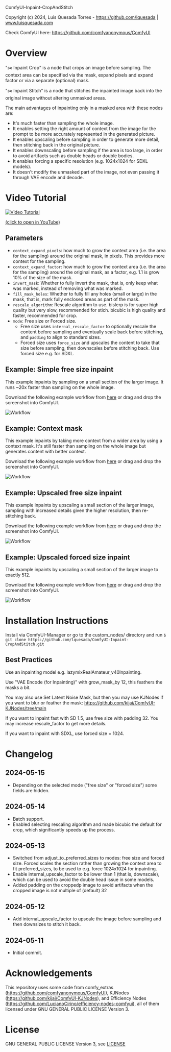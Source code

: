 ComfyUI-Inpaint-CropAndStitch

Copyright (c) 2024, Luis Quesada Torres - https://github.com/lquesada | www.luisquesada.com

Check ComfyUI here: https://github.com/comfyanonymous/ComfyUI

# Overview

"✂️  Inpaint Crop" is a node that crops an image before sampling. The context area can be specified via the mask, expand pixels and expand factor or via a separate (optional) mask.

"✂️  Inpaint Stitch" is a node that stitches the inpainted image back into the original image without altering unmasked areas.

The main advantages of inpainting only in a masked area with these nodes are:
  - It's much faster than sampling the whole image.
  - It enables setting the right amount of context from the image for the prompt to be more accurately represented in the generated picture.
  - It enables upscaling before sampling in order to generate more detail, then stitching back in the original picture.
  - It enables downscaling before sampling if the area is too large, in order to avoid artifacts such as double heads or double bodies.
  - It enables forcing a specific resolution (e.g. 1024x1024 for SDXL models).
  - It doesn't modify the unmasked part of the image, not even passing it through VAE encode and decode.

# Video Tutorial

[![Video Tutorial](https://img.youtube.com/vi/u5cNrumkz2w/0.jpg)](https://www.youtube.com/watch?v=u5cNrumkz2w)

[(click to open in YouTube)](https://www.youtube.com/watch?v=u5cNrumkz2w)

## Parameters
- `context_expand_pixels`: how much to grow the context area (i.e. the area for the sampling) around the original mask, in pixels. This provides more context for the sampling.
- `context_expand_factor`: how much to grow the context area (i.e. the area for the sampling) around the original mask, as a factor, e.g. 1.1 is grow 10% of the size of the mask.
- `invert_mask`: Whether to fully invert the mask, that is, only keep what was marked, instead of removing what was marked.
- `fill_mask_holes`: Whether to fully fill any holes (small or large) in the mask, that is, mark fully enclosed areas as part of the mask.
- `rescale_algorithm`: Rescale algorithm to use. bislerp is for super high quality but very slow, recommended for stich. bicubic is high quality and faster, recommended for crop.
- `mode`: Free size or Forced size.
    - Free size uses `internal_rescale_factor` to optionally rescale the content before sampling and eventually scale back before stitching, and `padding` to align to standard sizes.
    - Forced size uses `force_size` and upscales the content to take that size before sampling, then downscales before stitching back. Use forced size e.g. for SDXL.

## Example: Simple free size inpaint
This example inpaints by sampling on a small section of the larger image. It runs ~20x faster than sampling on the whole image.

Download the following example workflow from [here](inpaint-cropandstitch_example_workflow_freesize.json) or drag and drop the screenshot into ComfyUI.

![Workflow](inpaint-cropandstitch_example_workflow_freesize.png)

## Example: Context mask
This example inpaints by taking more context from a wider area by using a context mask. It's still faster than sampling on the whole image but generates content with better context.

Download the following example workflow from [here](inpaint-cropandstitch_example_workflow_context_mask.json) or drag and drop the screenshot into ComfyUI.

![Workflow](inpaint-cropandstitch_example_workflow_context_mask.png)

## Example: Upscaled free size inpaint
This example inpaints by upscaling a small section of the larger image, sampling with increased details given the higher resolution, then re-stitching back.

Download the following example workflow from [here](inpaint-cropandstitch_example_workflow_freesize_upscale.json) or drag and drop the screenshot into ComfyUI.

![Workflow](inpaint-cropandstitch_example_workflow_freesize_upscale.png)

## Example: Upscaled forced size inpaint
This example inpaints by upscaling a small section of the larger image to exactly 512.

Download the following example workflow from [here](inpaint-cropandstitch_example_workflow_forcedsize.json) or drag and drop the screenshot into ComfyUI.

![Workflow](inpaint-cropandstitch_example_workflow_forcedsize.png)

# Installation Instructions

Install via ComfyUI-Manager or go to the custom_nodes/ directory and run ```$ git clone https://github.com/lquesada/ComfyUI-Inpaint-CropAndStitch.git```

## Best Practices
Use an inpainting model e.g. lazymixRealAmateur_v40Inpainting.

Use "VAE Encode (for Inpainting)" with grow_mask_by 12, this feathers the masks a bit.

You may also use Set Latent Noise Mask, but then you may use KJNodes if you want to blur or feather the mask: https://github.com/kijai/ComfyUI-KJNodes/tree/main

If you want to inpaint fast with SD 1.5, use free size with padding 32. You may increase rescale_factor to get more details.

If you want to inpaint with SDXL, use forced size = 1024.

# Changelog
## 2024-05-15
- Depending on the selected mode ("free size" or "forced size") some fields are hidden.
## 2024-05-14
- Batch support.
- Enabled selecting rescaling algorithm and made bicubic the default for crop, which significantly speeds up the process.
## 2024-05-13
- Switched from adjust_to_preferred_sizes to modes: free size and forced size. Forced scales the section rather than growing the context area to fit preferred_sizes, to be used to e.g. force 1024x1024 for inpainting.
- Enable internal_upscale_factor to be lower than 1 (that is, downscale), which can be used to avoid the double head issue in some models.
- Added padding on the croppedp image to avoid artifacts when the cropped image is not multiple of (default) 32
## 2024-05-12
- Add internal_upscale_factor to upscale the image before sampling and then downsizes to stitch it back.
## 2024-05-11
- Initial commit.

# Acknowledgements

This repository uses some code from comfy_extras (https://github.com/comfyanonymous/ComfyUI), KJNodes (https://github.com/kijai/ComfyUI-KJNodes), and Efficiency Nodes (https://github.com/LucianoCirino/efficiency-nodes-comfyui), all of them licensed under GNU GENERAL PUBLIC LICENSE Version 3. 

# License
GNU GENERAL PUBLIC LICENSE Version 3, see [LICENSE](LICENSE)

